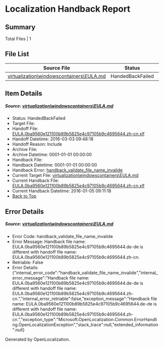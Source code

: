 # <a name='report-top'></a> Localization Handback Report

## Summary
 Total Files | 1

## File List
 Source File | Status | Details 
 ----------- | ------ | ------- 
 [virtualization\windowscontainers\EULA.md](https://github.com/OpenLocalizationOrg/hyperV/blob/f8f8bf64a85c960db3f610b2a6d07f0e9316b035/virtualization/windowscontainers/EULA.md) | HandedBackFailed | [Details](#fa53c214597e4b34fa08c4682e0fc032441f3edc222)

## Item Details
##### <a name='fa53c214597e4b34fa08c4682e0fc032441f3edc222'></a> Source: [virtualization\windowscontainers\EULA.md](https://github.com/OpenLocalizationOrg/hyperV/blob/f8f8bf64a85c960db3f610b2a6d07f0e9316b035/virtualization/windowscontainers/EULA.md)
* Status: HandedBackFailed
* Target File: 
* Handoff File: [EULA.0ba9560e121100b89b5825e4c97105b9c4695644.zh-cn.xlf](https://github.com/OpenLocalizationOrg/olhandoff/blob/fc82e1eb720e6541a8948c8a35d41b8d304a4329/ol-handoff/OpenLocalizationOrg/hyperV.zh-cn/master/ht-special/EULA.0ba9560e121100b89b5825e4c97105b9c4695644.zh-cn.xlf)
* Handoff Datetime: 2016-03-03 09:48:18
* Handoff Reason: Include
* Archive File: 
* Archive Datetime: 0001-01-01 00:00:00
* Handback File: 
* Handback Datetime: 0001-01-01 00:00:00
* Handback Error: [handback_validate_file_name_invalide](#fa53c214597e4b34fa08c4682e0fc032441f3edc222handback_validate_file_name_invalide)
* Current Target File: [virtualization\windowscontainers\EULA.md](https://github.com/OpenLocalizationOrg/hyperV.zh-cn/blob/1244bab1c67eff8dda8d2fe4627aee4101b5d7dc/virtualization/windowscontainers/EULA.md)
* Current Handback File: [EULA.0ba9560e121100b89b5825e4c97105b9c4695644.zh-cn.xlf](https://github.com/OpenLocalizationOrg/olhandback/blob/fa45d2aee5c5fcc4ebf423e2a5b870151c81691b/ol-handback/OpenLocalizationOrg/hyperV.zh-cn/master/EULA.0ba9560e121100b89b5825e4c97105b9c4695644.zh-cn.xlf)
* Current Handback Datetime: 2016-01-05 09:11:18
* [Back to Top](#report-top)


## Error Details
##### <a name='fa53c214597e4b34fa08c4682e0fc032441f3edc222handback_validate_file_name_invalide'></a> Source: [virtualization\windowscontainers\EULA.md](#fa53c214597e4b34fa08c4682e0fc032441f3edc222)
* Error Code: handback_validate_file_name_invalide
* Error Message: Handback file name: EULA.0ba9560e121100b89b5825e4c97105b9c4695644.de-de is different with handoff file name: EULA.0ba9560e121100b89b5825e4c97105b9c4695644.zh-cn.
* Retriable: False
* Error Details: {"internal_error_code":"handback_validate_file_name_invalide","internal_error_message":"Handback file name: EULA.0ba9560e121100b89b5825e4c97105b9c4695644.de-de is different with handoff file name: EULA.0ba9560e121100b89b5825e4c97105b9c4695644.zh-cn.","internal_error_retriable":false,"exception_message":"Handback file name: EULA.0ba9560e121100b89b5825e4c97105b9c4695644.de-de is different with handoff file name: EULA.0ba9560e121100b89b5825e4c97105b9c4695644.zh-cn.","exception_type":"Microsoft.OpenLocalization.Common.ErrorHandling.OpenLocalizationException","stack_trace":null,"extended_information":null}


Generated by OpenLocalization.
